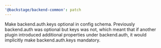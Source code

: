 ```yaml
---
'@backstage/backend-common': patch
---
```


Make backend.auth.keys optional in config schema. Previously backend.auth was optional but keys was not, which meant that if another plugin introduced additional properties under backend.auth, it would implicitly make backend.auth.keys mandatory.
